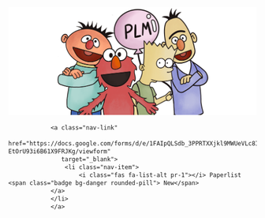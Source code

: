 
  <img src="./fig/bg.png" width="800" class="center">

                <a class="nav-link"
                   href="https://docs.google.com/forms/d/e/1FAIpQLSdb_3PPRTXXjkl9MWUeVLc8Igw0eI-EtOrU93i6B61X9FRJKg/viewform"
                   target="_blank">
                    <li class="nav-item">
                        <i class="fas fa-list-alt pr-1"></i> Paperlist <span class="badge bg-danger rounded-pill"> New</span>
                </a>
                </li>
                </a>
